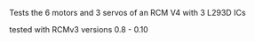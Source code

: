 Tests the 6 motors and 3 servos of an RCM V4 with 3 L293D ICs

tested with RCMv3 versions 0.8 - 0.10
